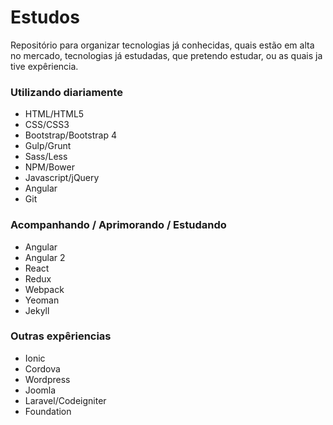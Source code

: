 # Estudos
Repositório para organizar tecnologias já conhecidas, quais estão em alta no mercado, tecnologias já estudadas, que pretendo estudar, ou as quais ja tive expêriencia.

### Utilizando diariamente
- HTML/HTML5
- CSS/CSS3
- Bootstrap/Bootstrap 4
- Gulp/Grunt
- Sass/Less
- NPM/Bower
- Javascript/jQuery
- Angular
- Git

### Acompanhando / Aprimorando / Estudando
- Angular
- Angular 2
- React
- Redux
- Webpack
- Yeoman
- Jekyll

### Outras expêriencias
- Ionic
- Cordova
- Wordpress
- Joomla
- Laravel/Codeigniter
- Foundation
